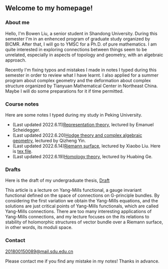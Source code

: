 ## Welcome to my homepage!

### About me
Hello, I'm Bowen Liu, a senior student in Shandong University. During this semester I'm in an enhenced program of graduate study organized by BICMR. After that, I will go to YMSC for a Ph.D. of pure mathematics. I am quite interested in exploring connections between things seem to be unrelated, especially in aspects of topology and geometry, with an algebraic approach. 

Recently I'm fixing typos and mistakes I made in notes I typed during this semester in order to review what I have learnt. I also applied for a summer program about complex geometry and the deformation about complex structure organized by Tianyuan Mathematical Center in Northeast China. Maybe I will do some preparations for it if time permitted.

### Course notes

Here are some notes I typed during my study in Peking University.
* (Last updated 2022.6.11)[Representation theory](notes/Representation_theory.pdf), lectured by Emanuel Scheidegger.
* (Last updated 2022.6.20)[Hodge theory and complex algebraic geometry](notes/Hodge_theory_and_Complex_Algebraic_Geometry.pdf), lectured by Qizheng Yin.
* (Last updated 2022.6.14)[Riemann surface](notes/Riemann_surface.pdf), lectured by Xiaobo Liu. Here is [tex file](notes.Riemann_surface.zip).
* (Last updated 2022.6.19)[Homology theory](notes/homology.pdf), lectured by Huabing Ge.

### Drafts

Here is the draft of my undergraduate thesis, [Draft](notes/Draft.pdf)

This article is a lecture on Yang-Mills functional, a gauge invariant functional defined on the space of connections on G-principle bundles. By considering the first variation we obtain the Yang-Mills equations, and the solutions are just critical points of Yang-Mills functionals, which are called Yang-Mills connections. There are too many interesting applications of Yang-Mills connections, and my lecture focuses on the its relations to stability of holomorphic structures of vector bundle over a Riemann surface, in other words, its moduli space.

### Contact
201800150089@mail.sdu.edu.cn

Please contact me if you find any mistake in my notes! Thanks in advance.
